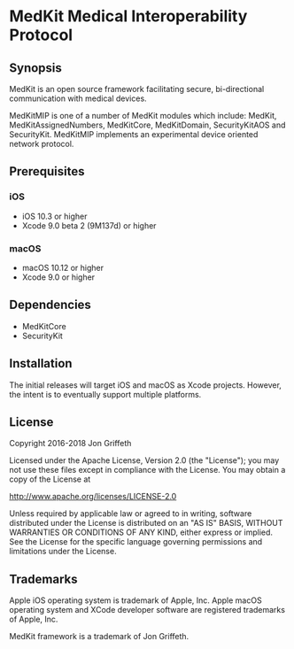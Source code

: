 
# MedKit Medical Interoperability Protocol

## Synopsis

MedKit is an open source framework facilitating secure, bi-directional
communication with medical devices.

MedKitMIP is one of a number of MedKit modules which include: MedKit,
MedKitAssignedNumbers, MedKitCore, MedKitDomain, SecurityKitAOS and SecurityKit.
MedKitMIP implements an experimental device oriented network protocol.

## Prerequisites

### iOS

* iOS 10.3 or higher
* Xcode 9.0 beta 2 (9M137d) or higher

### macOS

* macOS 10.12 or higher
* Xcode 9.0 or higher

## Dependencies

* MedKitCore
* SecurityKit

## Installation

The initial releases will target iOS and macOS as Xcode projects. However, the intent is to eventually support multiple platforms.

## License

Copyright 2016-2018 Jon Griffeth

Licensed under the Apache License, Version 2.0 (the "License");
you may not use these files except in compliance with the License.
You may obtain a copy of the License at

http://www.apache.org/licenses/LICENSE-2.0

Unless required by applicable law or agreed to in writing, software
distributed under the License is distributed on an "AS IS" BASIS,
WITHOUT WARRANTIES OR CONDITIONS OF ANY KIND, either express or implied.
See the License for the specific language governing permissions and
limitations under the License.

## Trademarks

Apple iOS operating system is trademark of Apple, Inc.  Apple macOS operating system and XCode developer software are registered trademarks of Apple, Inc.

MedKit framework is a trademark of Jon Griffeth.
